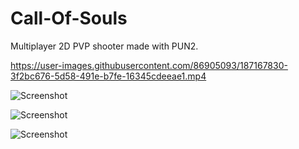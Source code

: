 # Call-Of-Souls

Multiplayer 2D PVP shooter made with PUN2.

https://user-images.githubusercontent.com/86905093/187167830-3f2bc676-5d58-491e-b7fe-16345cdeeae1.mp4

![Screenshot](https://sun9-26.userapi.com/s/v1/if2/PGN9Vi4y4bGKlOCGkUa4s0JOOM34UVxG4SQSkidGsRsDLlKcchjQknc_mefveLl8xn3uCAUNKFTIGsLY-qGHE0VB.jpg?size=1920x1080&quality=96&type=album)

![Screenshot](https://sun9-4.userapi.com/s/v1/if2/_O1keED-BA7Wjy-8pbgmlK1mMs6Iq3QU9TpjN7-RESCBL7YKgqTyzwfzoHkmeNX6aqh802l8-RLEZqQiToCcGn4S.jpg?size=1920x1080&quality=96&type=album)

![Screenshot](https://sun9-2.userapi.com/s/v1/if2/e67VN8Qfwypo2FCsT4fk0w9uCH9x4vu1WZ_oCXAwC8UuFjzkiMEXe6csjWNLYM3jqCay3xvlpT-HPy1dt4_R6gfj.jpg?size=1920x1080&quality=96&type=album)
